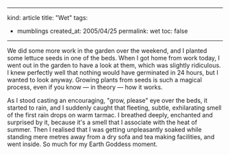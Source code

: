 -----
kind: article
title: "Wet"
tags:
- mumblings
created_at: 2005/04/25
permalink: wet
toc: false
-----

<p>We did some more work in the garden over the weekend, and I planted some lettuce seeds in one of the beds. When I got home from work today, I went out in the garden to have a look at them, which was slightly ridiculous. I knew perfectly well that nothing would have germinated in 24 hours, but I wanted to look anyway. Growing plants from seeds is such a magical process, even if you know &mdash; in theory &mdash; how it works.</p>

<p>As I stood casting an encouraging, "grow, please" eye over the beds, it started to rain, and I suddenly caught that fleeting, subtle, exhilarating smell of the first rain drops on warm tarmac. I breathed deeply, enchanted and surprised by it, because it's a smell that I associate with the heat of summer. Then I realised that I was getting unpleasantly soaked while standing mere metres away from a dry sofa and tea making facilities, and went inside. So much for my Earth Goddess moment.</p>



